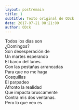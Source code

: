 ```yaml
---
layout: postremain
title: 1
subtitle: Texto original de ODck
date: 2017-07-21 08:21:00
author: ODck
---
```


Todos los días son  
¿Domingos?  
Son desesperación de  
Un martes esperando  
El barco del lunes.  
Con las pestañas arrancadas  
Para que no me haga  
Cosquillas  
El parpadeo  
Afronto la realidad  
Que impacta bruscamente  
Contra mis dos ventanas.  
Pero lo que veo es  